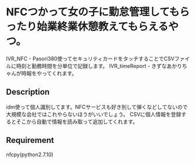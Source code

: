 NFCつかって女の子に勤怠管理してもらったり始業終業休憩教えてもらえるやつ。
====


IVR_NFC - Pasori380使ってセキュリティカードをタッチすることでCSVファイルに時刻と勤務時間を分単位で記録します。
IVR_timeReport - きずなあかりちゃんが時報をやってくれます。 

## Description
idm使って個人識別してます。NFCサービスも好き別して弾くなどしてないので大規模な会社ではこれやらないほうがいいでしょう。
CSVに個人情報を登録するとそこから自動で情報を読み取って追加してくれます。

## Requirement
nfcpy(python2.7.10)
